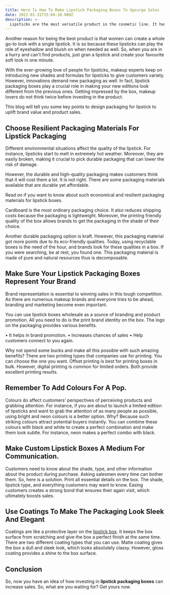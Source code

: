 ```yaml
---
title: Here Is How To Make Lipstick Packaging Boxes To Upsurge Sales
date: 2022-01-31T15:04:10.000Z
description: >-
  Lipsticks are the most versatile product in the cosmetic line. It has several reasons. You get variety like gloss, matte, bullet lipsticks, lipsticks with a brush to apply, Cryon lipsticks for those who cannot handle liquid types and lip pencils to make a clean base. Such a variety in a single product, how can it not become people’s favourite product to play with.
---
```


Another reason for being the best product is that women can create a whole go-to look with a single lipstick. It is so because these lipsticks can play the role of eyeshadow and bluish on when needed as well. So, when you are in a hurry and can’t find products, just gran a lipstick and create your favourite soft look in one minute.

With the ever-growing love of people for lipsticks, makeup experts keep on introducing new shades and formulas for lipsticks to give customers variety. However, innovations demand new packaging as well. In fact, lipstick packaging boxes play a crucial role in making your new editions look different from the previous ones. Getting impressed by the box, makeup lovers do not think twice before investing in the product.

This blog will tell you some key points to design packaging for lipstick to uplift brand value and product sales.

## Choose Resilient Packaging Materials For Lipstick Packaging
Different environmental situations affect the quality of the lipstick. For instance, lipsticks start to melt in extremely hot weather. Moreover, they are easily broken, making it crucial to pick durable packaging that can lower the risk of damage.

However, the durable and high-quality packaging makes customers think that it will cost them a lot. It is not right. There are some packaging materials available that are durable yet affordable.

Read on if you want to know about such economical and resilient packaging materials for lipstick boxes.

Cardboard is the most ordinary packaging choice. It also reduces shipping costs because the packaging is lightweight. Moreover, the printing friendly quality of the box allows brands to get the packaging in the shade of their choice.

Another durable packaging option is kraft. However, this packaging material got more points due to its eco-friendly qualities. Today, using recyclable boxes is the need of the hour, and brands look for these qualities in a box. If you were searching, be at rest, you found one. This packaging material is made of pure and natural resources thus is decomposable.

## Make Sure Your Lipstick Packaging Boxes Represent Your Brand
Brand representation is essential to winning sales in this tough competition. As there are numerous makeup brands and everyone tries to be ahead, branding and marketing become even important.

You can use lipstick boxes wholesale as a source of branding and product promotion. All you need to do is the print brand identity on the box. The logo on the packaging provides various benefits.

•	It helps in brand promotion.
•	Increases chances of sales
•	Help customers connect to you again.

Why not spend some bucks and make all this possible with such amazing benefits?
There are two printing types that companies use for printing. You can choose the one you want. Offset printing is best for printing boxes in bulk. However, digital printing is common for limited orders. Both provide excellent printing results.

## Remember To Add Colours For A Pop.
Colours do affect customers’ perspectives of perceiving products and grabbing attention. For instance, if you are about to launch a limited edition of lipsticks and want to grab the attention of as many people as possible, using bright and neon colours is a better option. Why? Because such striking colours attract potential buyers instantly. You can combine these colours with black and white to create a perfect combination and make them look subtle. For instance, neon makes a perfect combo with black.

## Make Custom Lipstick Boxes A Medium For Communication.
Customers need to know about the shade, type, and other information about the product during purchase. Asking salesmen every time can bother them. So, here is a solution. Print all essential details on the box. The shade, lipstick type, and everything customers may want to know. Easing customers creates a strong bond that ensures their again visit, which ultimately boosts sales.

## Use Coatings To Make The Packaging Look Sleek And Elegant
Coatings are like a protective layer on the [lipstick box](https://packagingbee.com.au/product/custom-lipstick-boxes/). It keeps the box surface from scratching and give the box a perfect finish at the same time. There are two different coating types that you can use. Matte coating gives the box a dull and sleek look, which looks absolutely classy. However, gloss coating provides a shine to the box surface.

## Conclusion
So, now you have an idea of how investing in **lipstick packaging boxes** can increase sales. So, what are you waiting for? Get yours now.

